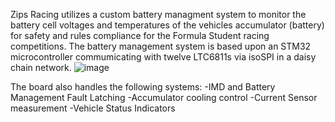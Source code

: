 
Zips Racing utilizes a custom battery managment system to monitor the battery cell voltages and temperatures of the vehicles accumulator (battery) for safety and rules compliance for the Formula Student racing competitions. The battery management system is based upon an STM32 microcontroller commumicating with twelve LTC6811s via isoSPI in a daisy chain network. 
![image](https://github.com/user-attachments/assets/507e1267-8170-49df-a7a8-ddb6c69c273f)

The board also handles the following systems:
-IMD and Battery Management Fault Latching
-Accumulator cooling control
-Current Sensor measurement
-Vehicle Status Indicators
